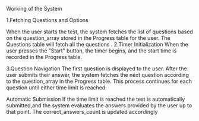 
Working of the System

1.Fetching Questions and Options

When the user starts the test, the system fetches the list of questions based on the question_array stored in the Progress table for the user.
The Questions table will fetch all the questions .
2.Timer Initialization
When the user presses the "Start" button, the timer begins, and the start time is recorded in the Progress table.

3.Question Navigation
The first question is displayed to the user. After the user submits their answer, the system fetches the next question according to the question_array in the Progress table.
This process continues for each question until either time limit is reached.

Automatic Submission
If the time limit is reached the test is automatically submitted,and the system evaluates the answers provided by the user up to that point. The correct_answers_count is updated accordingly

